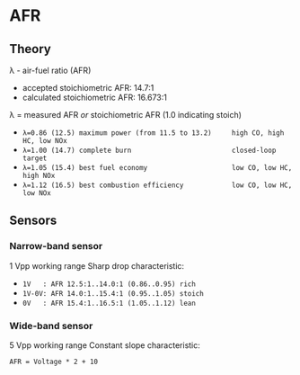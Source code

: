 # AFR

## Theory

λ - air-fuel ratio (AFR)
* accepted stoichiometric AFR: 14.7:1
* calculated stoichiometric AFR: 16.673:1
  
λ = measured AFR _or_ stoichiometric AFR (1.0 indicating stoich)

* `λ=0.86 (12.5) maximum power (from 11.5 to 13.2)     high CO, high HC, low NOx`
* `λ=1.00 (14.7) complete burn                         closed-loop target`
* `λ=1.05 (15.4) best fuel economy                     low CO, low HC, high NOx`
* `λ=1.12 (16.5) best combustion efficiency            low CO, low HC, low NOx`

## Sensors

### Narrow-band sensor

1 Vpp working range
Sharp drop characteristic:

  * `1V   : AFR 12.5:1..14.0:1 (0.86..0.95) rich`
  * `1V-0V: AFR 14.0:1..15.4:1 (0.95..1.05) stoich`
  * `0V   : AFR 15.4:1..16.5:1 (1.05..1.12) lean`

### Wide-band sensor

5 Vpp working range
Constant slope characteristic:

`AFR = Voltage * 2 + 10`
